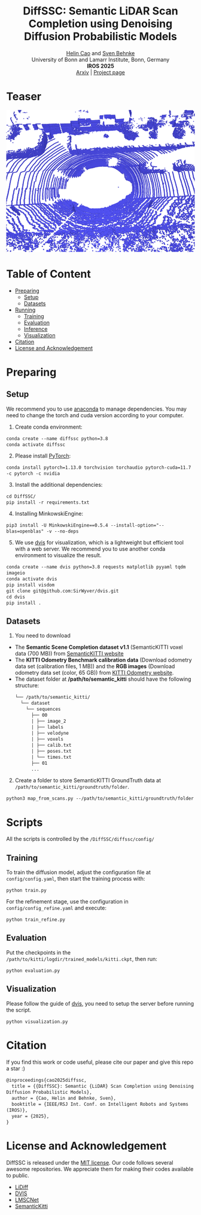 <div align="center">
  <h1 align="center">DiffSSC: Semantic LiDAR Scan Completion using Denoising Diffusion Probabilistic Models</h1>

  <p align="center">
    <a href="https://helincao618.github.io/">Helin Cao</a> and <a href=https://www.ais.uni-bonn.de/behnke/ target=_blank rel=noopener>Sven Behnke</a>
      <br>
      University of Bonn and Lamarr Institute, Bonn, Germany
    <br />
    <strong>IROS 2025</strong>
    <br />
    <a href="https://arxiv.org/abs/2409.18092">Arxiv</a> | <a href="https://sites.google.com/view/diffssc">Project page</a>
    <br />
  </p>
</div>

# Teaser

<img src="./teaser/diffssc.gif"  />

# Table of Content
- [Preparing](#preparing)
  - [Setup](#setup)  
  - [Datasets](#datasets)
- [Running](#running)
  - [Training](#training)
  - [Evaluation](#evaluation)
  - [Inference](#inference)
  - [Visualization](#visualization)
- [Citation](#citation)
- [License and Acknowledgement](#license-and-acknowledgement)

# Preparing

## Setup

We recommend you to use [anaconda](https://www.anaconda.com/) to manage dependencies. You may need to change the torch and cuda version according to your computer.

1. Create conda environment:
```
conda create --name diffssc python=3.8
conda activate diffssc
```

2. Please install [PyTorch](https://pytorch.org/): 
```
conda install pytorch=1.13.0 torchvision torchaudio pytorch-cuda=11.7 -c pytorch -c nvidia
```

3. Install the additional dependencies:
```
cd DiffSSC/
pip install -r requirements.txt
```

4. Installing MinkowskiEngine:
```
pip3 install -U MinkowskiEngine==0.5.4 --install-option="--blas=openblas" -v --no-deps
```

5. We use [dvis](https://github.com/SirWyver/dvis) for visualization, which is a lightweight but efficient tool with a web server. We recommend you to use another conda environment to visualize the result. 

```
conda create --name dvis python=3.8 requests matplotlib pyyaml tqdm imageio
conda activate dvis
pip install visdom
git clone git@github.com:SirWyver/dvis.git
cd dvis
pip install .
```

## Datasets

1. You need to download
  - The **Semantic Scene Completion dataset v1.1** (SemanticKITTI voxel data (700 MB)) from [SemanticKITTI website](http://www.semantic-kitti.org/dataset.html#download)
  -  The **KITTI Odometry Benchmark calibration data** (Download odometry data set (calibration files, 1 MB)) and the **RGB images** (Download odometry data set (color, 65 GB)) from [KITTI Odometry website](http://www.cvlibs.net/datasets/kitti/eval_odometry.php).
  - The dataset folder at **/path/to/semantic_kitti** should have the following structure:
    ```
    └── /path/to/semantic_kitti/
      └── dataset
        └── sequences
          ├── 00
          | ├── image_2
          | ├── labels
          | ├── velodyne
          | ├── voxels
          | ├── calib.txt
          | ├── poses.txt
          | └── times.txt
          ├── 01
          ...
    ```

2. Create a folder to store SemanticKITTI GroundTruth data at `/path/to/semantic_kitti/groundtruth/folder`.

```
python3 map_from_scans.py --/path/to/semantic_kitti/groundtruth/folder
```

# Scripts
All the scripts is controlled by the `/DiffSSC/diffssc/config/`


## Training
To train the diffusion model, adjust the configuration file at `config/config.yaml`, then start the training process with:

```
python train.py
```

For the refinement stage, use the configuration in `config/config_refine.yaml` and execute:

```
python train_refine.py
```

## Evaluation
Put the checkpoints in the `/path/to/kitti/logdir/trained_models/kitti.ckpt`, then run:
```
python evaluation.py
```

## Visualization
Please follow the guide of [dvis](https://github.com/SirWyver/dvis), you need to setup the server before running the script.
```
python visualization.py
```

# Citation
If you find this work or code useful, please cite our paper and give this repo a star :)
```
@inproceedings{cao2025diffssc,
  title = {{DiffSSC}: Semantic {LiDAR} Scan Completion using Denoising Diffusion Probabilistic Models},
  author = {Cao, Helin and Behnke, Sven},
  booktitle = {IEEE/RSJ Int. Conf. on Intelligent Robots and Systems (IROS)},
  year = {2025},
}
```

# License and Acknowledgement
DiffSSC is released under the [MIT license](./LICENSE). Our code follows several awesome repositories. We appreciate them for making their codes available to public.
- [LiDiff](https://github.com/PRBonn/LiDiff)
- [DVIS](https://github.com/SirWyver/dvis)
- [LMSCNet](https://github.com/astra-vision/LMSCNet)
- [SemanticKitti](https://github.com/PRBonn/semantic-kitti-api)